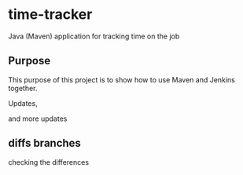 # time-tracker
Java (Maven) application for tracking time on the job

## Purpose

This purpose of this project is to show how to use Maven and Jenkins together.

Updates, 

and more updates
## diffs branches 
checking the differences 